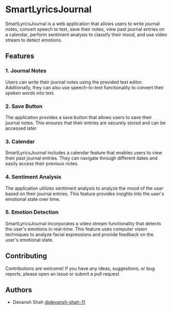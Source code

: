 # SmartLyricsJournal

SmartLyricsJournal is a web application that allows users to write journal notes, convert speech to text, save their notes, view past journal entries on a calendar, perform sentiment analysis to classify their mood, and use video stream to detect emotions.

## Features

### 1. Journal Notes

Users can write their journal notes using the provided text editor. Additionally, they can also use speech-to-text functionality to convert their spoken words into text.

### 2. Save Button

The application provides a save button that allows users to save their journal notes. This ensures that their entries are securely stored and can be accessed later.

### 3. Calendar

SmartLyricsJournal includes a calendar feature that enables users to view their past journal entries. They can navigate through different dates and easily access their previous notes.

### 4. Sentiment Analysis

The application utilizes sentiment analysis to analyze the mood of the user based on their journal entries. This feature provides insights into the user's emotional state over time.

### 5. Emotion Detection

SmartLyricsJournal incorporates a video stream functionality that detects the user's emotions in real-time. This feature uses computer vision techniques to analyze facial expressions and provide feedback on the user's emotional state.

## Contributing

Contributions are welcome! If you have any ideas, suggestions, or bug reports, please open an issue or submit a pull request.

## Authors

- Devansh Shah [@devansh-shah-11](https://github.com/devansh-shah-11)
